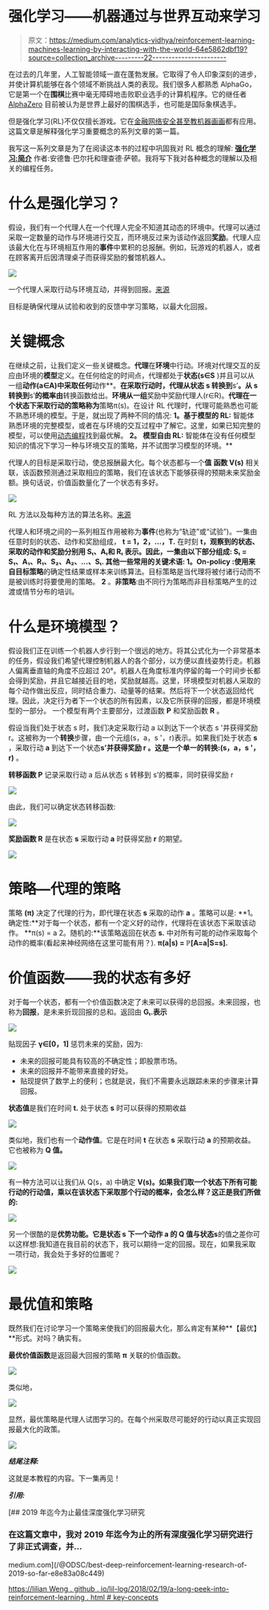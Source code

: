 # 强化学习——机器通过与世界互动来学习

> 原文：<https://medium.com/analytics-vidhya/reinforcement-learning-machines-learning-by-interacting-with-the-world-64e5862dbf19?source=collection_archive---------22----------------------->

在过去的几年里，人工智能领域一直在蓬勃发展。它取得了令人印象深刻的进步，并使计算机能够在各个领域不断挑战人类的表现。我们很多人都熟悉 AlphaGo，它是第一个在**围棋**比赛中毫无障碍地击败职业选手的计算机程序。它的继任者 [AlphaZero](https://en.wikipedia.org/wiki/AlphaZero) 目前被认为是世界上最好的围棋选手，也可能是国际象棋选手。

但是强化学习(RL)不仅仅擅长游戏。它在[金融](https://arxiv.org/ftp/arxiv/papers/1907/1907.04373.pdf)[网络安全](https://arxiv.org/pdf/1906.05799.pdf)[甚至教机器画画](https://arxiv.org/pdf/1903.04411.pdf)都有应用。这篇文章是解释强化学习重要概念的系列文章的第一篇。

我写这一系列文章是为了在阅读这本书的过程中巩固我对 RL 概念的理解: [**强化学习:简介**](https://web.stanford.edu/class/psych209/Readings/SuttonBartoIPRLBook2ndEd.pdf) 作者:安德鲁·巴尔托和理查德·萨顿。我将写下我对各种概念的理解以及相关的编程任务。

# 什么是强化学习？

假设，我们有一个代理人在一个代理人完全不知道其动态的环境中。代理可以通过采取一定数量的动作与环境进行交互，而环境反过来为该动作返回**奖励**。代理人应该最大化在与环境相互作用的**事件**中累积的总报酬。例如，玩游戏的机器人，或者在顾客离开后因清理桌子而获得奖励的餐馆机器人。

![](img/ecf5f2a5a858f18fe54074957e6a2713.png)

一个代理人采取行动与环境互动，并得到回报。[来源](https://lilianweng.github.io/lil-log/assets/images/RL_illustration.png)

目标是确保代理从试验和收到的反馈中学习策略，以最大化回报。

# 关键概念

在继续之前，让我们定义一些关键概念。**代理**在**环境**中行动。环境对代理交互的反应由环境的**模型**定义。在任何给定的时间点，代理都处于**状态(s∈S** )并且可以从一组**动作(a∈A)中采取任何**动作**。**在采取行动时，代理从状态 **s** 转换到**s’**。从 **s** 转换到**s’**的概率由**转换函数给出。**环境从一组**奖励中奖励代理人(r∈R)。**代理在一个状态下采取行动的策略称为**策略π(s)。在设计 RL 代理时，代理可能熟悉也可能不熟悉环境的模型。于是，就出现了两种不同的情况:
**1。基于模型的 RL:** 智能体熟悉环境的完整模型，或者在与环境的交互过程中了解它。这里，如果已知完整的模型，可以使用[动态编程](https://en.wikipedia.org/wiki/Dynamic_programming)找到最优解。
**2。** **模型自由 RL:** 智能体在没有任何模型知识的情况下学习一种与环境交互的策略，并不试图学习模型的环境。**

代理人的目标是采取行动，使总报酬最大化。每个状态都与一个**值** **函数 V(s)** 相关联，该函数预测通过采取相应的策略，我们在该状态下能够获得的预期未来奖励金额。换句话说，价值函数量化了一个状态有多好。

![](img/8538327a5f8d4918c6d5a21aa5b4314d.png)

RL 方法以及每种方法的算法名称。[来源](https://spinningup.openai.com/en/latest/_images/rl_algorithms_9_15.svg)

代理人和环境之间的一系列相互作用被称为**事件**(也称为“轨迹”或“试验”)。一集由任意时刻的状态、动作和奖励组成， **t = 1，2，…，T.** 在时刻 **t，**观察到的状态、采取的动作和奖励分别用 **Sₜ、Aₜ和 Rₜ** 表示。因此，一集由以下部分组成: **Sₜ = S₁、A₁、R₁、S₂、A₂、…、Sₜ.
其他一些常用的关键术语:
1。On-policy** :使用来自**目标策略**的确定性结果或样本来训练算法。目标策略是当代理将被付诸行动而不是被训练时将要使用的策略。
**2** 。**非策略**:由不同行为策略而非目标策略产生的过渡或情节分布的培训。

# 什么是环境模型？

假设我们正在训练一个机器人步行到一个很远的地方。将其公式化为一个非常基本的任务，假设我们希望代理控制机器人的各个部分，以方便以直线姿势行走。机器人偏离垂直轴的角度不应超过 20°。机器人在角度标准内停留的每一个时间步长都会得到奖励，并且它越接近目的地，奖励就越高。这里，环境模型对机器人采取的每个动作做出反应，同时结合重力、动量等的结果。然后将下一个状态返回给代理。因此，决定行为者下一个状态的所有因素，以及它所获得的回报，都是环境模型的一部分。
一个模型有两个主要部分，过渡函数 **P** 和奖励函数 **R** 。

假设当我们处于状态 s 时，我们决定采取行动 a 以到达下一个状态 s '并获得奖励 r。这被称为一个**转换**步骤，由一个元组(s，a，s '，r)表示。如果我们处于状态 **s** ，采取行动 **a** 到达下一个状态**s’**并获得奖励 **r** 。这是一个单一的**转换:(s，a，s '，r)** 。

**转移函数 P** 记录采取行动 a 后从状态 s 转移到 s’的概率，同时获得奖励 r

![](img/767ed55b2889451cc86a0c1b6e85d146.png)

由此，我们可以确定状态转移函数:

![](img/bd8c44c97e97342879657c374ec29537.png)

**奖励函数 R** 是在状态 **s** 采取行动 **a** 时获得奖励 **r** 的期望。

![](img/66534fe6e5b87bb1611f8bfbb809b631.png)

# 策略—代理的策略

策略 **(π)** 决定了代理的行为，即代理在状态 **s** 采取的动作 **a** 。策略可以是:
**1。确定性:**对于每一个状态，都有一个定义好的动作，代理将在该状态下采取该动作。 **π(s) = a
2。随机的:**该策略返回在状态 **s.** 中对所有可能的动作采取每个动作的概率(看起来神经网络在这里可能有用？). **π(a|s) = ℙ[A=a|S=s].**

# 价值函数——我的状态有多好

对于每一个状态，都有一个价值函数决定了未来可以获得的总回报。未来回报，也称为**回报**，是未来折现回报的总和。返回由 **Gₜ.表示**

![](img/bf8274e3fbefe4839f66aeda959a8426.png)

贴现因子 **γ∈[0，1]** 惩罚未来的奖励，因为:

*   未来的回报可能具有较高的不确定性；即股票市场。
*   未来的回报并不能带来直接的好处。
*   贴现提供了数学上的便利；也就是说，我们不需要永远跟踪未来的步骤来计算回报。

**状态值**是我们在时间 **t.** 处于状态 **s** 时可以获得的预期收益

![](img/e3b3bf4d7d69cf43adeaf6810580a4ba.png)

类似地，我们也有一个**动作值**。它是在时间 **t** 在状态 **s** 采取行动 **a** 的预期收益。它也被称为 **Q 值。**

![](img/e6f94e7d11a8d9af07bf0c4ef088f233.png)

有一种方法可以让我们从 Q(s，a) 中确定 **V(s)。如果我们取一个状态下所有可能行动的行动值，乘以在该状态下采取那个行动的概率，会怎么样？这正是我们所做的:**

![](img/51c6b778d0998c25354a339160d1d57f.png)

另一个很酷的是**优势功能。**它是状态 **s** 下一个动作 **a** 的 **Q 值**与状态**s**的值之差你可以这样想:我知道在我目前的状态下，我可以期待一定的回报。现在，如果我采取一项行动，我会处于多好的位置呢？

![](img/f8c3ddfd6f4df002b061607dfdd43836.png)

# **最优值和策略**

既然我们在讨论学习一个策略来使我们的回报最大化，那么肯定有某种**【最优】**形式。对吗？确实有。

**最优价值函数**是返回最大回报的策略 **π** 关联的价值函数。

![](img/3d10b09729982db233417ef43bb7444f.png)

类似地，

![](img/1a0ba58c1c80dbedc6959b07070bef46.png)

显然，最优策略是代理人试图学习的。在每个州采取尽可能好的行动以真正实现回报最大化的政策。

![](img/ba4800b054b77ade1845194890c701e0.png)

***结尾注释:***

这就是本教程的内容。下一集再见！

***引用:***

[](/@ODSC/best-deep-reinforcement-learning-research-of-2019-so-far-e8e83a08c449) [## 2019 年迄今为止最佳深度强化学习研究

### 在这篇文章中，我对 2019 年迄今为止的所有深度强化学习研究进行了非正式调查，并…

medium.com](/@ODSC/best-deep-reinforcement-learning-research-of-2019-so-far-e8e83a08c449) 

[https://lilian Weng . github . io/lil-log/2018/02/19/a-long-peek-into-reinforcement-learning . html # key-concepts](https://lilianweng.github.io/lil-log/2018/02/19/a-long-peek-into-reinforcement-learning.html#key-concepts)